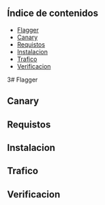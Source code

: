 ## Índice de contenidos
* [Flagger](#item1)
* [Canary](#item2)
* [Requistos](#item3)
* [Instalacion](#item4)
* [Trafico](#item5)
* [Verificacion](#item6)

<a name="item1"></a>
3# Flagger

<a name="item2"></a>
## Canary

<a name="item3"></a>
## Requistos

<a name="item4"></a>
## Instalacion

<a name="item5"></a>
## Trafico

<a name="item6"></a>
## Verificacion
